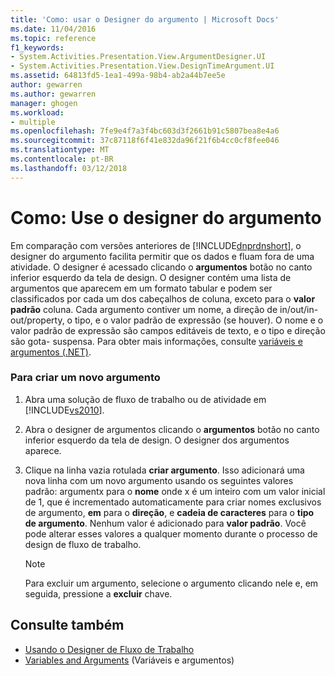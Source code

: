 ```yaml
---
title: 'Como: usar o Designer do argumento | Microsoft Docs'
ms.date: 11/04/2016
ms.topic: reference
f1_keywords:
- System.Activities.Presentation.View.ArgumentDesigner.UI
- System.Activities.Presentation.View.DesignTimeArgument.UI
ms.assetid: 64813fd5-1ea1-499a-98b4-ab2a44b7ee5e
author: gewarren
ms.author: gewarren
manager: ghogen
ms.workload:
- multiple
ms.openlocfilehash: 7fe9e4f7a3f4bc603d3f2661b91c5807bea8e4a6
ms.sourcegitcommit: 37c87118f6f41e832da96f21f6b4cc0cf8fee046
ms.translationtype: MT
ms.contentlocale: pt-BR
ms.lasthandoff: 03/12/2018
---
```

# <a name="how-to-use-the-argument-designer"></a>Como: Use o designer do argumento
Em comparação com versões anteriores de [!INCLUDE[dnprdnshort](../code-quality/includes/dnprdnshort_md.md)], o designer do argumento facilita permitir que os dados e fluam fora de uma atividade. O designer é acessado clicando o **argumentos** botão no canto inferior esquerdo da tela de design. O designer contém uma lista de argumentos que aparecem em um formato tabular e podem ser classificados por cada um dos cabeçalhos de coluna, exceto para o **valor padrão** coluna. Cada argumento contiver um nome, a direção de in/out/in-out/property, o tipo, e o valor padrão de expressão (se houver). O nome e o valor padrão de expressão são campos editáveis de texto, e o tipo e direção são gota- suspensa. Para obter mais informações, consulte [variáveis e argumentos (.NET)](/dotnet/framework/windows-workflow-foundation/variables-and-arguments).

### <a name="to-create-a-new-argument"></a>Para criar um novo argumento

1.  Abra uma solução de fluxo de trabalho ou de atividade em [!INCLUDE[vs2010](../misc/includes/vs2010_md.md)].

2.  Abra o designer de argumentos clicando o **argumentos** botão no canto inferior esquerdo da tela de design. O designer dos argumentos aparece.

3.  Clique na linha vazia rotulada **criar argumento**. Isso adicionará uma nova linha com um novo argumento usando os seguintes valores padrão: argumentx para o **nome** onde x é um inteiro com um valor inicial de 1, que é incrementado automaticamente para criar nomes exclusivos de argumento, **em**  para o **direção**, e **cadeia de caracteres** para o **tipo de argumento**. Nenhum valor é adicionado para **valor padrão**. Você pode alterar esses valores a qualquer momento durante o processo de design de fluxo de trabalho.

    > [!NOTE]
    > Para excluir um argumento, selecione o argumento clicando nele e, em seguida, pressione a **excluir** chave.

## <a name="see-also"></a>Consulte também

- [Usando o Designer de Fluxo de Trabalho](../workflow-designer/using-the-workflow-designer.md)
- [Variables and Arguments](/dotnet/framework/windows-workflow-foundation/variables-and-arguments) (Variáveis e argumentos)
